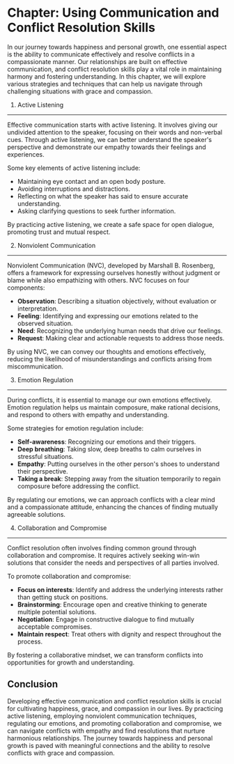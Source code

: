 Chapter: Using Communication and Conflict Resolution Skills
===========================================================

In our journey towards happiness and personal growth, one essential aspect is the ability to communicate effectively and resolve conflicts in a compassionate manner. Our relationships are built on effective communication, and conflict resolution skills play a vital role in maintaining harmony and fostering understanding. In this chapter, we will explore various strategies and techniques that can help us navigate through challenging situations with grace and compassion.

1. Active Listening
-------------------

Effective communication starts with active listening. It involves giving our undivided attention to the speaker, focusing on their words and non-verbal cues. Through active listening, we can better understand the speaker's perspective and demonstrate our empathy towards their feelings and experiences.

Some key elements of active listening include:

* Maintaining eye contact and an open body posture.
* Avoiding interruptions and distractions.
* Reflecting on what the speaker has said to ensure accurate understanding.
* Asking clarifying questions to seek further information.

By practicing active listening, we create a safe space for open dialogue, promoting trust and mutual respect.

2. Nonviolent Communication
---------------------------

Nonviolent Communication (NVC), developed by Marshall B. Rosenberg, offers a framework for expressing ourselves honestly without judgment or blame while also empathizing with others. NVC focuses on four components:

* **Observation**: Describing a situation objectively, without evaluation or interpretation.
* **Feeling**: Identifying and expressing our emotions related to the observed situation.
* **Need**: Recognizing the underlying human needs that drive our feelings.
* **Request**: Making clear and actionable requests to address those needs.

By using NVC, we can convey our thoughts and emotions effectively, reducing the likelihood of misunderstandings and conflicts arising from miscommunication.

3. Emotion Regulation
---------------------

During conflicts, it is essential to manage our own emotions effectively. Emotion regulation helps us maintain composure, make rational decisions, and respond to others with empathy and understanding.

Some strategies for emotion regulation include:

* **Self-awareness**: Recognizing our emotions and their triggers.
* **Deep breathing**: Taking slow, deep breaths to calm ourselves in stressful situations.
* **Empathy**: Putting ourselves in the other person's shoes to understand their perspective.
* **Taking a break**: Stepping away from the situation temporarily to regain composure before addressing the conflict.

By regulating our emotions, we can approach conflicts with a clear mind and a compassionate attitude, enhancing the chances of finding mutually agreeable solutions.

4. Collaboration and Compromise
-------------------------------

Conflict resolution often involves finding common ground through collaboration and compromise. It requires actively seeking win-win solutions that consider the needs and perspectives of all parties involved.

To promote collaboration and compromise:

* **Focus on interests**: Identify and address the underlying interests rather than getting stuck on positions.
* **Brainstorming**: Encourage open and creative thinking to generate multiple potential solutions.
* **Negotiation**: Engage in constructive dialogue to find mutually acceptable compromises.
* **Maintain respect**: Treat others with dignity and respect throughout the process.

By fostering a collaborative mindset, we can transform conflicts into opportunities for growth and understanding.

Conclusion
----------

Developing effective communication and conflict resolution skills is crucial for cultivating happiness, grace, and compassion in our lives. By practicing active listening, employing nonviolent communication techniques, regulating our emotions, and promoting collaboration and compromise, we can navigate conflicts with empathy and find resolutions that nurture harmonious relationships. The journey towards happiness and personal growth is paved with meaningful connections and the ability to resolve conflicts with grace and compassion.
